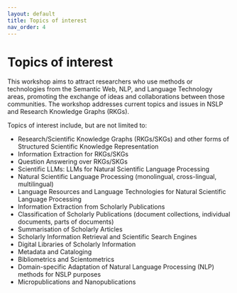 ```yaml
---
layout: default
title: Topics of interest
nav_order: 4
---
```


# Topics of interest

This workshop aims to attract researchers who use methods or technologies from the Semantic Web, NLP, and Language Technology areas, promoting the exchange of ideas and collaborations between those communities. The workshop addresses current topics and issues in NSLP and Research Knowledge Graphs (RKGs). 

Topics of interest include, but are not limited to:

* Research/Scientific Knowledge Graphs (RKGs/SKGs) and other forms of Structured Scientific Knowledge Representation
* Information Extraction for RKGs/SKGs
* Question Answering over RKGs/SKGs
* Scientific LLMs: LLMs for Natural Scientific Language Processing
* Natural Scientific Language Processing (monolingual, cross-lingual, multilingual)
* Language Resources and Language Technologies for Natural   Scientific Language Processing
* Information Extraction from Scholarly Publications
* Classification of Scholarly Publications (document collections, individual documents, parts of documents)
* Summarisation of Scholarly Articles
* Scholarly Information Retrieval and Scientific Search Engines 
* Digital Libraries of Scholarly Information
* Metadata and Cataloging 
* Bibliometrics and Scientometrics 
* Domain-specific Adaptation of Natural Language Processing (NLP) methods for NSLP purposes
* Micropublications and Nanopublications


